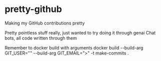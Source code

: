 # pretty-github
Making my GitHub contributions pretty


Pretty pointless stuff really, just wanted to try doing it through genai Chat bots, all code written through them

Remember to docker build with arguments
docker build --build-arg GIT_USER="<username>" --build-arg GIT_EMAIL="<email>>" -t make-commits .  